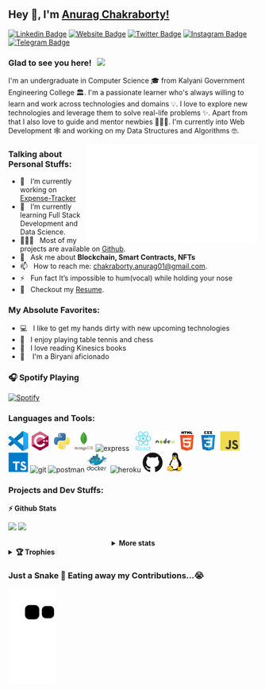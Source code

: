 ## Hey 👋, I'm [Anurag Chakraborty!](https://github.com/anuragc2001/)

[![Linkedin Badge](https://img.shields.io/badge/-LinkedIn-0e76a8?style=flat-square&logo=Linkedin&logoColor=white)](https://www.linkedin.com/in/anuragchakraborty2001/)
[![Website Badge](https://img.shields.io/badge/Website-3b5998?style=flat-square&logo=google-chrome&logoColor=white)](https://heyanurag.herokuapp.com/)
[![Twitter Badge](https://img.shields.io/badge/-Twitter-00acee?style=flat-square&logo=Twitter&logoColor=white)](https://twitter.com/AAnurag2001)
[![Instagram Badge](https://img.shields.io/badge/-Instagram-e4405f?style=flat-square&logo=Instagram&logoColor=white)](https://www.instagram.com/anuragchakrab0rty/?hl=en)
[![Telegram Badge](https://img.shields.io/badge/-facebook-1778F2?style=flat-square&logo=facebook&logoColor=white)](https://www.facebook.com/anurag.chakraborty.2001/)


### Glad to see you here! &nbsp; ![](https://komarev.com/ghpvc/?username=anuragc2001&label=Profile%20views&color=blueviolet&style=flat)

I'm an undergraduate in Computer Science 🎓 from Kalyani Government Engineering College 🏛. I'm a passionate learner who's always willing to learn and work across technologies and domains 💡. I love to explore new technologies and leverage them to solve real-life problems ✨. Apart from that I also love to guide and mentor newbies 👨🏻‍💻. I'm currently into Web Development 🕸️ and working on my Data Structures and Algorithms 🤓.
<br>


<img align="right" width="350" height="200" src="https://github.com/anuragc2001/github-stats/blob/master/generated/overview.svg"> 

<!-- <img align="right" height="250" width="375" alt="" src="https://camo.githubusercontent.com/166a6af24d787a35796e6fd4a858a390f3c8b8d687203d85f4f1eeb57ce7a6c8/68747470733a2f2f6d656469612e67697068792e636f6d2f6d656469612f33466a4550624b7145506850706d433875592f67697068792e676966" /> -->

### Talking about Personal Stuffs:

- 🔭 &nbsp; I’m currently working on [Expense-Tracker](https://github.com/anuragc2001/Expense-Tracker)
- 🚀 &nbsp; I’m currently learning Full Stack Development and Data Science.
- 👨🏻‍💻 &nbsp; Most of my projects are available on [Github](https://github.com/anuragc2001).
- 💬 &nbsp; Ask me about **Blockchain, Smart Contracts, NFTs**
- 📫 &nbsp; How to reach me: chakraborty.anurag01@gmail.com.
- ⚡ &nbsp; Fun fact It’s impossible to hum(vocal) while holding your nose
- 📝 &nbsp; Checkout my [Resume]().

<!-- [![Spotify](https://readme-spotify.warengonzaga.com/api/spotify)](https://open.spotify.com/user/vmt7lpqdatuelp2chw7ur2p2l) -->

### My Absolute Favorites:

<p></p>

- 💻 &nbsp; I like to get my hands dirty with new upcoming technologies
- 🏓 &nbsp; I enjoy playing table tennis and chess
- 📰 &nbsp; I love reading Kinesics books
- 🍕 &nbsp;&nbsp; I'm a Biryani aficionado

### 🎧 Spotify Playing
<p></p>

[![Spotify](https://novatorem-anuragc2001.vercel.app/api/spotify)](https://open.spotify.com/user/315pzbkoe7qrbdyikfhtvevb6odq)



### Languages and Tools:

<p></p>

<p align="left">
<img alt="Visual Studio Code"  width="40"  height="40"  src="https://raw.githubusercontent.com/github/explore/80688e429a7d4ef2fca1e82350fe8e3517d3494d/topics/visual-studio-code/visual-studio-code.png"/>&nbsp;<img src="https://raw.githubusercontent.com/devicons/devicon/master/icons/cplusplus/cplusplus-original.svg"  alt="cplusplus"  width="40"  height="40"/>&nbsp;<img src="https://raw.githubusercontent.com/devicons/devicon/master/icons/python/python-original.svg"  alt="python"  width="40"  height="40"/>&nbsp;<img src="https://raw.githubusercontent.com/devicons/devicon/master/icons/mongodb/mongodb-original-wordmark.svg"  alt="mongodb"  width="40"  height="40"/>&nbsp;<img src="https://www.pngfind.com/pngs/m/136-1363736_express-js-icon-png-transparent-png.png"  alt="express"  width="40"/>  &nbsp;<img src="https://raw.githubusercontent.com/devicons/devicon/master/icons/react/react-original-wordmark.svg"  alt="react"  width="40"  height="40"/>&nbsp;<img src="https://raw.githubusercontent.com/devicons/devicon/master/icons/nodejs/nodejs-original-wordmark.svg"  alt="nodejs"  width="40"  height="40"/>&nbsp;<img src="https://raw.githubusercontent.com/devicons/devicon/master/icons/html5/html5-original-wordmark.svg"  alt="html5"  width="40"  height="40"/>&nbsp;<img src="https://raw.githubusercontent.com/devicons/devicon/master/icons/css3/css3-original-wordmark.svg"  alt="css3"  width="40"  height="40"/>&nbsp;<img src="https://raw.githubusercontent.com/devicons/devicon/master/icons/javascript/javascript-original.svg"  alt="javascript"  width="40"  height="40"/>&nbsp;<img src="https://raw.githubusercontent.com/devicons/devicon/master/icons/typescript/typescript-original.svg"  alt="typescript"  width="40"  height="40"/>&nbsp;<img src="https://www.vectorlogo.zone/logos/git-scm/git-scm-icon.svg"  alt="git"  width="40"  height="40"/>&nbsp;<img src="https://www.vectorlogo.zone/logos/getpostman/getpostman-icon.svg"  alt="postman"  width="40"  height="40"/>&nbsp;<img src="https://raw.githubusercontent.com/devicons/devicon/master/icons/docker/docker-original-wordmark.svg" alt="docker" width="40" height="40"/> &nbsp;<img src="https://www.vectorlogo.zone/logos/heroku/heroku-icon.svg"  alt="heroku"  width="40"  height="40"/>&nbsp;<img alt="GitHub"  width="40"  height="40"  src="https://raw.githubusercontent.com/github/explore/78df643247d429f6cc873026c0622819ad797942/topics/github/github.png"  />&nbsp;<img src="https://raw.githubusercontent.com/devicons/devicon/master/icons/linux/linux-original.svg"  alt="linux"  width="40"  height="40"/>
</p>

### Projects and Dev Stuffs:

  <p></p>
  <p><b>⚡ Github Stats</b></p>

  <img height="173em" src="https://github-readme-stats.vercel.app/api?username=anuragc2001&count_private=true&show_icons=true&theme=tokyonight&count_private=true" />&nbsp;<img height="173em" src="https://github-readme-stats.vercel.app/api/top-langs/?username=anuragc2001&layout=compact&theme=react&count_private=false"/>

  <details align="center">
  <summary><b>More stats</b></summary>
  <p></p>
  <img src="https://activity-graph.herokuapp.com/graph?username=anuragc2001&theme=material-palenight" />
  </details>
  
<details><summary><b>🏆 Trophies</b></summary>
<p align="left">
<img width=900 src="https://github-profile-trophy.vercel.app/?username=anuragc2001&column=7&theme=tokyonight&no-frame=true"/>
</details>

<!-- <details>
  <summary><b>🧑‍🚀 Open Source Projects</b></summary>

  <br />
  <table>
    <thead align="center">
      <tr border: none;>
        <td><b>💻 Projects</b></td>
        <td><b>🌟 Stars</b></td>
        <td><b>🍴 Forks</b></td>
        <td><b>🐛 Issues</b></td>
        <td><b>🔔 Pull Requests</b></td>
        <td><b>👨‍💻 Language</b></td>
      </tr>
    </thead>
    <tbody>
      <tr>
	      <td><a href="https://github.com/iampavangandhi/Gitwar"><b>🚀 Gitwar</b></a></td>
        <td><img alt="Stars" src="https://img.shields.io/github/stars/iampavangandhi/Gitwar?style=flat-square&labelColor=343b41"/></td>
        <td><img alt="Forks" src="https://img.shields.io/github/forks/iampavangandhi/Gitwar?style=flat-square&labelColor=343b41"/></td>
        <td><img alt="Issues" src="https://img.shields.io/github/issues/iampavangandhi/Gitwar?style=flat-square"/></td>
        <td><img alt="Pull Requests" src="https://img.shields.io/github/issues-pr/iampavangandhi/Gitwar?style=flat-square"/></td>
        <td><img alt="Language" src="https://img.shields.io/github/languages/top/iampavangandhi/Gitwar?style=flat-square"/></td>
      </tr>
      <tr>
	      <td><a href="https://github.com/iampavangandhi/TradeByte"><b>💸 TradeByte</b></a></td>
        <td><img alt="Stars" src="https://img.shields.io/github/stars/iampavangandhi/TradeByte?style=flat-square&labelColor=343b41"/></td>
        <td><img alt="Forks" src="https://img.shields.io/github/forks/iampavangandhi/TradeByte?style=flat-square&labelColor=343b41"/></td>
        <td><img alt="Issues" src="https://img.shields.io/github/issues/iampavangandhi/TradeByte?style=flat-square"/></td>
        <td><img alt="Pull Requests" src="https://img.shields.io/github/issues-pr/iampavangandhi/TradeByte?style=flat-square"/></td>
        <td><img alt="Language" src="https://img.shields.io/github/languages/top/iampavangandhi/TradeByte?label=javascript&style=flat-square"/></td>
      </tr>
      <tr>
	      <td><a href="https://github.com/iampavangandhi/TheNodeCourse"><b>👨🏻‍💻 TheNodeCourse</b></a></td>
        <td><img alt="Stars" src="https://img.shields.io/github/stars/iampavangandhi/TheNodeCourse?style=flat-square&labelColor=343b41"/></td>
        <td><img alt="Forks" src="https://img.shields.io/github/forks/iampavangandhi/TheNodeCourse?style=flat-square&labelColor=343b41"/></td>
        <td><img alt="Issues" src="https://img.shields.io/github/issues/iampavangandhi/TheNodeCourse?style=flat-square"/></td>
        <td><img alt="Pull Requests" src="https://img.shields.io/github/issues-pr/iampavangandhi/TheNodeCourse?style=flat-square"/></td>
        <td><img alt="Language" src="https://img.shields.io/github/languages/top/iampavangandhi/TheNodeCourse?style=flat-square"/></td> 
      </tr>
      <tr>
	      <td><a href="https://github.com/iampavangandhi/iampavangandhi"><b>🤓 iampavangandhi</b></a></td>
        <td><img alt="Stars" src="https://img.shields.io/github/stars/iampavangandhi/iampavangandhi?style=flat-square&labelColor=343b41"/></td>
        <td><img alt="Forks" src="https://img.shields.io/github/forks/iampavangandhi/iampavangandhi?style=flat-square&labelColor=343b41"/></td>
        <td><img alt="Issues" src="https://img.shields.io/github/issues/iampavangandhi/iampavangandhi?style=flat-square"/></td>
        <td><img alt="Pull Requests" src="https://img.shields.io/github/issues-pr/iampavangandhi/iampavangandhi?style=flat-square"/></td>
        <td><img alt="Language" src="https://img.shields.io/badge/markdown-100%25-blue?style=flat-square"/></td> 
      </tr>
    </tbody>
  </table>
  <br />
</details> -->

### Just a Snake 🐍 Eating away my Contributions...😭
![snake gif](https://raw.githubusercontent.com/avinash-218/avinash-218/output/github-contribution-grid-snake.svg)
